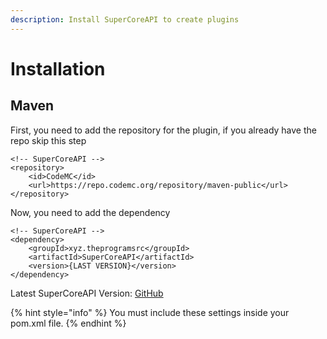 ```yaml
---
description: Install SuperCoreAPI to create plugins
---
```


# Installation

## Maven

First, you need to add the repository for the plugin, if you already have the repo skip this step

```markup
<!-- SuperCoreAPI -->
<repository>
    <id>CodeMC</id>
    <url>https://repo.codemc.org/repository/maven-public</url>
</repository>
```

Now, you need to add the dependency

```markup
<!-- SuperCoreAPI -->
<dependency>
    <groupId>xyz.theprogramsrc</groupId>
    <artifactId>SuperCoreAPI</artifactId>
    <version>{LAST VERSION}</version>
</dependency>
```

Latest SuperCoreAPI Version: [GitHub](https://github.com/TheProgramSrc/SuperCoreAPI/releases/latest)

{% hint style="info" %}
 You must include these settings inside your pom.xml file.
{% endhint %}



